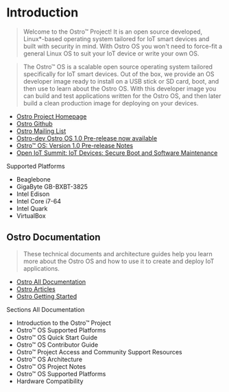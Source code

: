 # Introduction

> Welcome to the Ostro™ Project! It is an open source developed, Linux*-based operating system tailored for IoT smart devices and built with security in mind. With Ostro OS you won't need to force-fit a general Linux OS to suit your IoT device or write your own OS.

> The Ostro™ OS is a scalable open source operating system tailored specifically for IoT smart devices. Out of the box, we provide an OS developer image ready to install on a USB stick or SD card, boot, and then use to learn about the Ostro OS. With this developer image you can build and test applications written for the Ostro OS, and then later build a clean production image for deploying on your devices.

- [Ostro Project Homepage](https://ostroproject.org/)
- [Ostro Github](https://github.com/ostroproject)
- [Ostro Mailing List](https://lists.ostroproject.org/mailman/listinfo/ostro-dev)
- [Ostro-dev Ostro OS 1.0 Pre-release now available](https://lists.ostroproject.org/pipermail/ostro-dev/2016-March/000000.html)
- [Ostro™ OS: Version 1.0 Pre-release Notes](https://github.com/ostroproject/ostro-os/releases/tag/v1.0.0-pre)
- [Open IoT Summit: IoT Devices: Secure Boot and Software Maintenance](http://events.linuxfoundation.org/sites/events/files/slides/-OpenIoT%20Summit%20-%20IoT%20devices-%20secure%20boot%20and%20sw%20maintenance_0.pdf)

Supported Platforms

- Beaglebone
- GigaByte GB-BXBT-3825
- Intel Edison
- Intel Core i7-64
- Intel Quark
- VirtualBox

## Ostro Documentation

> These technical documents and architecture guides help you learn more about the Ostro OS and how to use it to create and deploy IoT applications.

- [Ostro All Documentation](https://ostroproject.org/documentation/)
- [Ostro Articles](https://ostroproject.org/documentation/howtos/howtos.html)
- [Ostro Getting Started](https://ostroproject.org/documentation/quick_start/quick_start.html)

Sections All Documentation

- Introduction to the Ostro™ Project
- Ostro™ OS Supported Platforms
- Ostro™ OS Quick Start Guide
- Ostro™ OS Contributor Guide
- Ostro™ Project Access and Community Support Resources
- Ostro™ OS Architecture
- Ostro™ OS Project Notes
- Ostro™ OS Supported Platforms
- Hardware Compatibility
